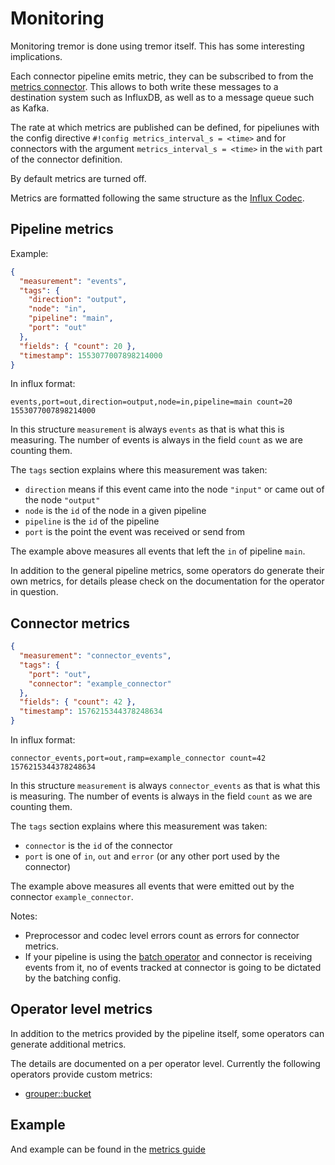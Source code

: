 # Monitoring

Monitoring tremor is done using tremor itself. This has some interesting implications.

Each connector pipeline emits metric, they can be subscribed to from the [metrics connector](../reference/connectors/metrics.md). This allows to both write these messages to a destination system such as InfluxDB, as well as to a message queue such as Kafka.

The rate at which metrics are published can be defined, for pipeliunes with the config directive `#!config metrics_interval_s = <time>`  and for connectors with the argument `metrics_interval_s = <time>` in the `with` part of the connector definition.

By default metrics are turned off.

Metrics are formatted following the same structure as the [Influx Codec](../reference/codecs/influx.md).

## Pipeline metrics

Example:

```json
{
  "measurement": "events",
  "tags": {
    "direction": "output",
    "node": "in",
    "pipeline": "main",
    "port": "out"
  },
  "fields": { "count": 20 },
  "timestamp": 1553077007898214000
}
```

In influx format:

```influx
events,port=out,direction=output,node=in,pipeline=main count=20 1553077007898214000
```

In this structure `measurement` is always `events` as that is what this is measuring. The number of events is always in the field `count` as we are counting them.

The `tags` section explains where this measurement was taken:

- `direction` means if this event came into the node `"input"` or came out of the node `"output"`
- `node` is the `id` of the node in a given pipeline
- `pipeline` is the `id` of the pipeline
- `port` is the point the event was received or send from

The example above measures all events that left the `in` of pipeline `main`.

In addition to the general pipeline metrics, some operators do generate their own metrics, for details please check on the documentation for the operator in question.

## Connector metrics

```json
{
  "measurement": "connector_events",
  "tags": {
    "port": "out",
    "connector": "example_connector"
  },
  "fields": { "count": 42 },
  "timestamp": 1576215344378248634
}
```

In influx format:

```influx
connector_events,port=out,ramp=example_connector count=42 1576215344378248634
```

In this structure `measurement` is always `connector_events` as that is what this is measuring. The number of events is always in the field `count` as we are counting them.

The `tags` section explains where this measurement was taken:

- `connector` is the `id` of the connector
- `port` is one of `in`, `out` and `error` (or any other port used by the connector)

The example above measures all events that were emitted out by the connector `example_connector`.

Notes:

- Preprocessor and codec level errors count as errors for connector metrics.
- If your pipeline is using the [batch operator](../language/queries/operators#genericbatch) and connector is receiving events from it, no of events tracked at connector is going to be dictated by the batching config.

## Operator level metrics

In addition to the metrics provided by the pipeline itself, some operators can generate additional metrics.

The details are documented on a per operator level. Currently the following operators provide custom metrics:

- [grouper::bucket](../language/queries/operators#grouperbucket)

## Example

And example can be found in the [metrics guide](../guides/metrics.md#tremor-metrics)